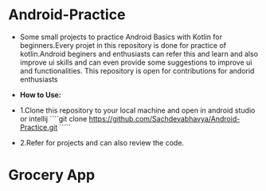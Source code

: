 # Android-Practice
- Some small projects to practice Android Basics with Kotlin for beginners.Every projet in this repository is done for practice of kotlin.Android beginers and enthusiasts can refer this and learn and also improve ui skills and can even provide some suggestions to improve ui and functionalities. This repository is open for contributions for andorid enthusiasts

- **How to Use:**
- 1.Clone this repository to your local machine and open in android studio or intellij
````git clone https://github.com/Sachdevabhavya/Android-Practice.git `````
- 2.Refer for projects and can also review the code.

# Grocery App
